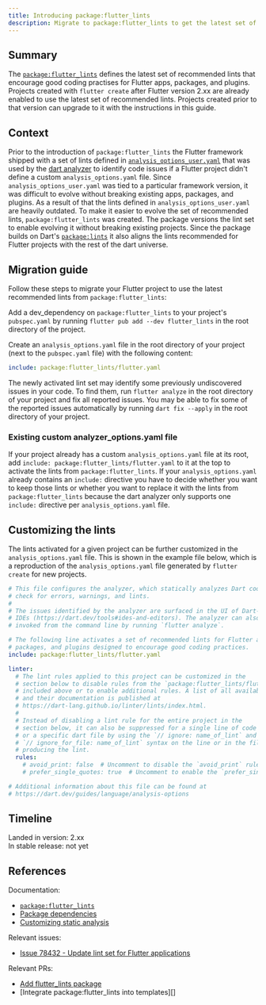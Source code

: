 ```yaml
---
title: Introducing package:flutter_lints
description: Migrate to package:flutter_lints to get the latest set of recommended lints, which encourage good coding practices.
---
```


## Summary

The [`package:flutter_lints`][] defines the latest set of recommended lints that
encourage good coding practises for Flutter apps, packages, and plugins. Projects
created with `flutter create` after Flutter version 2.xx are already enabled to
use the latest set of recommended lints. Projects created prior to that version
can upgrade to it with the instructions in this guide.

## Context

Prior to the introduction of `package:flutter_lints` the Flutter framework
shipped with a set of lints defined in [`analysis_options_user.yaml`][] that was
used by the [dart analyzer][] to identify code issues if a Flutter project
didn't define a custom `analysis_options.yaml` file. Since `analysis_options_user.yaml`
was tied to a particular framework version, it was difficult to evolve without
breaking existing apps, packages, and plugins. As a result of that the lints
defined in `analysis_options_user.yaml` are heavily outdated. To make it easier
to evolve the set of recommended lints, `package:flutter_lints` was created. The
package versions the lint set to enable evolving it without breaking existing
projects. Since the package builds on Dart's [`package:lints`][] it also aligns
the lints recommended for Flutter projects with the rest of the dart universe.

## Migration guide

Follow these steps to migrate your Flutter project to use the latest recommended
lints from `package:flutter_lints`:

Add a dev_dependency on `package:flutter_lints` to your project's `pubspec.yaml`
by running `flutter pub add --dev flutter_lints` in the root directory of the
project.

Create an `analysis_options.yaml` file in the root directory of your project
(next to the `pubspec.yaml` file) with the following content:
```yaml
include: package:flutter_lints/flutter.yaml
```

The newly activated lint set may identify some previously undiscovered issues in
your code. To find them, run `flutter analyze` in the root directory of your
project and fix all reported issues. You may be able to fix some of the reported
issues automatically by running `dart fix --apply` in the root directory of your
project.

### Existing custom analyzer_options.yaml file

If your project already has a custom `analysis_options.yaml` file at its root,
add `include: package:flutter_lints/flutter.yaml` to it at the top to activate
the lints from `package:flutter_lints`. If your `analysis_options.yaml` already
contains an `include:` directive you have to decide whether you want to keep
those lints or whether you want to replace it with the lints from
`package:flutter_lints` because the dart analyzer only supports one `include:`
directive per `analysis_options.yaml` file.

## Customizing the lints

The lints activated for a given project can be further customized in the
`analysis_options.yaml` file. This is shown in the example file below, which is
a reproduction of the `analysis_options.yaml` file generated by `flutter create`
for new projects.

```yaml
# This file configures the analyzer, which statically analyzes Dart code to
# check for errors, warnings, and lints.
#
# The issues identified by the analyzer are surfaced in the UI of Dart-enabled
# IDEs (https://dart.dev/tools#ides-and-editors). The analyzer can also be
# invoked from the command line by running `flutter analyze`.

# The following line activates a set of recommended lints for Flutter apps,
# packages, and plugins designed to encourage good coding practices.
include: package:flutter_lints/flutter.yaml

linter:
  # The lint rules applied to this project can be customized in the
  # section below to disable rules from the `package:flutter_lints/flutter.yaml`
  # included above or to enable additional rules. A list of all available lints
  # and their documentation is published at
  # https://dart-lang.github.io/linter/lints/index.html.
  #
  # Instead of disabling a lint rule for the entire project in the
  # section below, it can also be suppressed for a single line of code
  # or a specific dart file by using the `// ignore: name_of_lint` and
  # `// ignore_for_file: name_of_lint` syntax on the line or in the file
  # producing the lint.
  rules:
    # avoid_print: false  # Uncomment to disable the `avoid_print` rule
    # prefer_single_quotes: true  # Uncomment to enable the `prefer_single_quotes` rule

# Additional information about this file can be found at
# https://dart.dev/guides/language/analysis-options
```

## Timeline

Landed in version: 2.xx<br>
In stable release: not yet

## References

Documentation:

* [`package:flutter_lints`][]
* [Package dependencies][]
* [Customizing static analysis][]

Relevant issues:

* [Issue 78432 - Update lint set for Flutter applications][]

Relevant PRs:

* [Add flutter_lints package][]
* [Integrate package:flutter_lints into templates][]

[Add flutter_lints package]: {{site.github}}/flutter/packages/pull/343
[`analysis_options_user.yaml`]: {{site.github}}/flutter/flutter/blob/master/packages/flutter/lib/analysis_options_user.yaml
[Customizing static analysis]: https://dart.dev/guides/language/analysis-options
[dart analyzer]: https://dart.dev/guides/language/analysis-options
[Integrate package:flutter_lints into template]: {{site.github}}/flutter/flutter/pull/81417
[Issue 78432 - Update lint set for Flutter applications]: {{site.github}}/flutter/flutter/issues/78432
[`package:flutter_lints`]: https://pub.dev/packages/flutter_lints
[`package:lints`]: https://pub.dev/packages/lints
[Package dependencies]: https://dart.dev/tools/pub/dependencies
